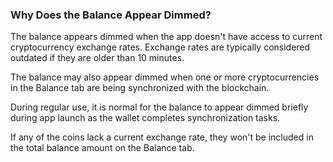### Why Does the Balance Appear Dimmed?

The balance appears dimmed when the app doesn't have access to current cryptocurrency exchange rates. Exchange rates are typically considered outdated if they are older than 10 minutes.

The balance may also appear dimmed when one or more cryptocurrencies in the Balance tab are being synchronized with the blockchain.

During regular use, it is normal for the balance to appear dimmed briefly during app launch as the wallet completes synchronization tasks.

If any of the coins lack a current exchange rate, they won't be included in the total balance amount on the Balance tab.